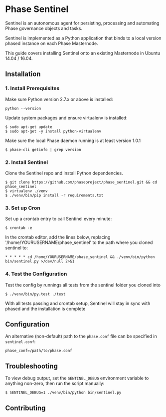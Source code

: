 # Phase Sentinel


Sentinel is an autonomous agent for persisting, processing and automating Phase governance objects and tasks.

Sentinel is implemented as a Python application that binds to a local version phased instance on each Phase Masternode.

This guide covers installing Sentinel onto an existing Masternode in Ubuntu 14.04 / 16.04.

## Installation

### 1. Install Prerequisites

Make sure Python version 2.7.x or above is installed:

    python --version

Update system packages and ensure virtualenv is installed:

    $ sudo apt-get update
    $ sudo apt-get -y install python-virtualenv

Make sure the local Phase daemon running is at least version 1.0.1

    $ phase-cli getinfo | grep version

### 2. Install Sentinel

Clone the Sentinel repo and install Python dependencies.

    $ git clone https://github.com/phaseproject/phase_sentinel.git && cd phase_sentinel
    $ virtualenv ./venv
    $ ./venv/bin/pip install -r requirements.txt

### 3. Set up Cron

Set up a crontab entry to call Sentinel every minute:

    $ crontab -e

In the crontab editor, add the lines below, replacing '/home/YOURUSERNAME/phase_sentinel' to the path where you cloned sentinel to:

    * * * * * cd /home/YOURUSERNAME/phase_sentinel && ./venv/bin/python bin/sentinel.py >/dev/null 2>&1

### 4. Test the Configuration

Test the config by runnings all tests from the sentinel folder you cloned into

    $ ./venv/bin/py.test ./test

With all tests passing and crontab setup, Sentinel will stay in sync with phased and the installation is complete

## Configuration

An alternative (non-default) path to the `phase.conf` file can be specified in `sentinel.conf`:

    phase_conf=/path/to/phase.conf

## Troubleshooting

To view debug output, set the `SENTINEL_DEBUG` environment variable to anything non-zero, then run the script manually:

    $ SENTINEL_DEBUG=1 ./venv/bin/python bin/sentinel.py

## Contributing

